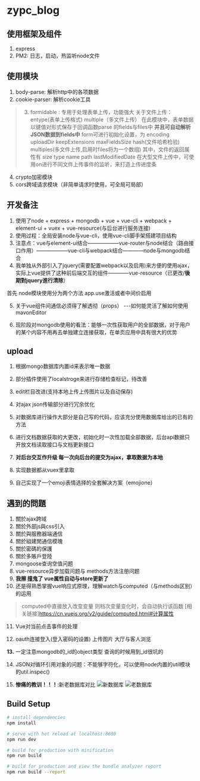 # zypc_blog


## 使用框架及组件
1. express
2. PM2: 日志，启动，热监听node文件

## 使用模块
1.  body-parse: 解析http中的各项数据
2.  cookie-parser: 解析cookie工具
> 3. formidable : 专用于处理表单上传，功能强大
> 关于文件上传：entype(表单上传格式) multiple（多文件上传）
> 在此模块中，表单数据以键值对形式保存于回调函数parse 的fields与files中   __并且可自动解析JSON数据到fields中__
> form可进行初始化设置，为 encoding uploadDir keepExtensions maxFieldsSize hash(文件哈希检验) multiples(多文件上传,启用时files将为一个数组)
> 其中，文件的返回属性有 size type name path lastModifiedDate
> 在大型文件上传中，可使用on进行不同文件上传事件的监听，来打造上传进度条
4. crypto加密模块
5. cors跨域请求模块（非简单请求时使用，可全局可局部）

## 开发备注
1. 使用了node + express + mongodb + vue + vue-cli + webpack + element-ui + vuex + vue-resource(与后台进行服务连接)
2. 使用过程：全局安装node与vue-cli，使用vue-cli脚手架搭建项目结构
3. 注意点：vue与element-ui结合——————vue-router与node结合（路由接口作用）——————vue-cli与webpack结合————node与mongodb结合
4. 我单独从外部引入了jquery(需要配置webpack以及启用)来方便的使用ajax，实际上vue提供了这种前后端交互的组件————vue-resource（已更改/__後期對jquery進行清除__）

首先 node模块使用分为两个方法 app.use激活或者中间价启用

5. 关于vue组件间通信必须得了解透彻（props）    ---如何能灵活了解如何使用mavonEditor

6. 现阶段对mongodb使用的看法：能够一次性获取用户的全部数据，对于用户的某个内容不用再去单独建立连接获取，在单页应用中具有很大的优势

## upload
1.  根据mongo数据库内置id来表示唯一数据
2. 部分插件使用了localstroge来进行存储检查标记，待改善
3.  edit栏目改进(支持本地上传上传图片以及自动保存)
4. 对ajax json传输部分进行冗余优化
5.  对数据库进行操作大部分是自己写的代码，应该充分使用数据库给出的已有的方法
6. 进行文档数据获取的大更改，初始化时一次性加载全部数据，后台api数据只开放文档读取接口与文档更新接口
7. __对后台交互作升级 每一次向后台的提交为ajax，拿取数据为本地__
8. 实现数据都从vuex里拿取

9. 自己实现了一个emoji表情选择的全套解决方案（emojione）
## 遇到的問題
1. 關於ajax跨域
2. 關於外部js與css引入
3. 關於與服務器端通信
4. 關於組建閒通信模塊
5. 關於密碼的保護
6. 關於多賬戶登陸
7. mongoose查询空值问题
8. vue-resource异步加载问题与 methods方法注册问题
9. __我擦 撞鬼了 vue属性自动与store更新了__
10. 还是得熟悉掌握vue响应式原理，理解watch与computed（与methods区别）的运用
> computed中直接放入改变变量 则档次变量变化时，会自动执行该函数
> [相关链接]https://cn.vuejs.org/v2/guide/computed.html#计算属性
11. Vue对当前点击事件的处理

12.  oauth连接登入(登入密码的设置)   上传图片     大厅与客人浏览

__13.__ 一定注意mongodb的_id的object类型 查询的时候用到_id很坑的 

14. JSON对循环引用对象的问题：不能够字符化，可以使用node内置的util模块的util.inspec()

15. __惨痛的教训！！！__:新老数据库对比 
![新数据库](http://oqi1qtyq6.bkt.clouddn.com/%E7%BE%A4%E5%8D%9A%E7%B3%BB%E7%BB%9F%E6%95%B0%E6%8D%AE%E5%BA%93%E7%BB%93%E6%9E%84.png)
![老数据库](http://oqi1qtyq6.bkt.clouddn.com/%E7%BE%A4%E5%8D%9A%E7%B3%BB%E7%BB%9F%E6%95%B0%E6%8D%AE%E5%BA%93%E7%BB%93%E6%9E%84%EF%BC%88%E5%A4%87%E4%BB%BD%EF%BC%89.png)


## Build Setup

``` bash
# install dependencies
npm install

# serve with hot reload at localhost:8080
npm run dev

# build for production with minification
npm run build

# build for production and view the bundle analyzer report
npm run build --report
```

